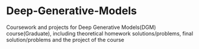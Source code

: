 # Deep-Generative-Models
Coursework and projects for Deep Generative Models(DGM) course(Graduate), including theoretical homework solutions/problems, final solution/problems and the project of the course
